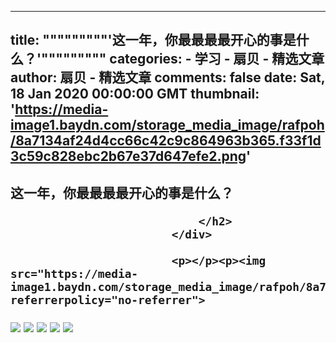 
---
title: """""""""'这一年，你最最最最开心的事是什么？'"""""""""
categories: 
    - 学习
    - 扇贝 - 精选文章
author: 扇贝 - 精选文章
comments: false
date: Sat, 18 Jan 2020 00:00:00 GMT
thumbnail: 'https://media-image1.baydn.com/storage_media_image/rafpoh/8a7134af24d4cc66c42c9c864963b365.f33f1d3c59c828ebc2b67e37d647efe2.png'
---

<div>   
<div class="page-header">
                                <h2 class>
                                    这一年，你最最最最开心的事是什么？
                                    
                                </h2>
                            </div>
                            
                            <p></p><p><img src="https://media-image1.baydn.com/storage_media_image/rafpoh/8a7134af24d4cc66c42c9c864963b365.f33f1d3c59c828ebc2b67e37d647efe2.png" referrerpolicy="no-referrer">
<img src="https://media-image1.baydn.com/storage_media_image/bnznli/7125eacbcb1ff070db6c7bf5cc38a08b.625d5a13f5b962ccb6d067257d4c9f9e.jpg?x-oss-process=image/quality,q_80/resize,p_66" style="margin:0px;" referrerpolicy="no-referrer">
<img src="https://media-image1.baydn.com/storage_media_image/bnznli/3398ecb8dbf54cf309c6564ffac947ba.abe02698b9c23da58794071cf5fc0822.jpg?x-oss-process=image/quality,q_80/resize,p_66" style="margin:0px;" referrerpolicy="no-referrer">
<img src="https://media-image1.baydn.com/storage_media_image/bnznli/3e8cc360a76a01c38b8d280bc04c3673.04b6883c9ef573551afce364873e85da.jpg?x-oss-process=image/quality,q_80/resize,p_66" style="margin:0px;" referrerpolicy="no-referrer">
<img src="https://media-image1.baydn.com/storage_media_image/bnznli/c878bcb36298258c04ac87def62ad3b1.70c2776c9be99e63edabc479d4932ae7.jpg?x-oss-process=image/quality,q_80/resize,p_66" style="margin:0px;" referrerpolicy="no-referrer">
<img src="https://media-image1.baydn.com/storage_media_image/bnznli/5ef7d37fd3b72ff24636707dcb3867ef.9f4da10a358c3729445be5da8319d627.jpg?x-oss-process=image/quality,q_80/resize,p_66" style="margin:0px;" referrerpolicy="no-referrer"></p><p></p>
                          
</div>
            